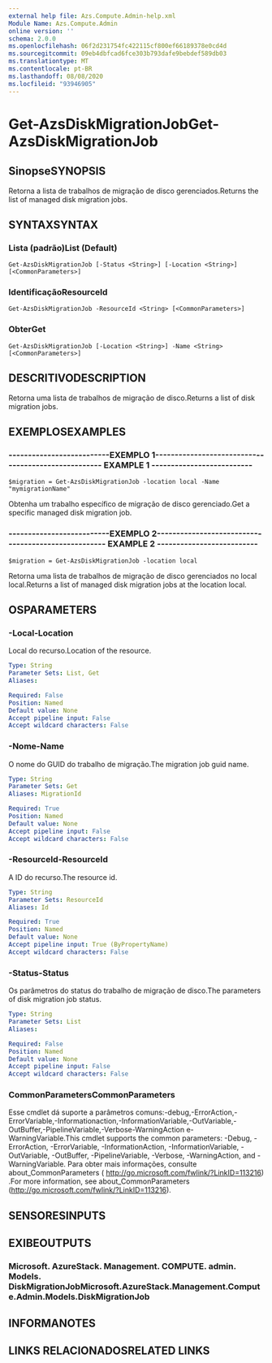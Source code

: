 ```yaml
---
external help file: Azs.Compute.Admin-help.xml
Module Name: Azs.Compute.Admin
online version: ''
schema: 2.0.0
ms.openlocfilehash: 06f2d231754fc422115cf800ef66189378e0cd4d
ms.sourcegitcommit: 09eb4dbfcad6fce303b793dafe9bebdef589db03
ms.translationtype: MT
ms.contentlocale: pt-BR
ms.lasthandoff: 08/08/2020
ms.locfileid: "93946905"
---
```

# <span data-ttu-id="e2bbd-101">Get-AzsDiskMigrationJob</span><span class="sxs-lookup"><span data-stu-id="e2bbd-101">Get-AzsDiskMigrationJob</span></span>

## <span data-ttu-id="e2bbd-102">Sinopse</span><span class="sxs-lookup"><span data-stu-id="e2bbd-102">SYNOPSIS</span></span>
<span data-ttu-id="e2bbd-103">Retorna a lista de trabalhos de migração de disco gerenciados.</span><span class="sxs-lookup"><span data-stu-id="e2bbd-103">Returns the list of managed disk migration jobs.</span></span>

## <span data-ttu-id="e2bbd-104">SYNTAX</span><span class="sxs-lookup"><span data-stu-id="e2bbd-104">SYNTAX</span></span>

### <span data-ttu-id="e2bbd-105">Lista (padrão)</span><span class="sxs-lookup"><span data-stu-id="e2bbd-105">List (Default)</span></span>
```
Get-AzsDiskMigrationJob [-Status <String>] [-Location <String>] [<CommonParameters>]
```

### <span data-ttu-id="e2bbd-106">Identificação</span><span class="sxs-lookup"><span data-stu-id="e2bbd-106">ResourceId</span></span>
```
Get-AzsDiskMigrationJob -ResourceId <String> [<CommonParameters>]
```

### <span data-ttu-id="e2bbd-107">Obter</span><span class="sxs-lookup"><span data-stu-id="e2bbd-107">Get</span></span>
```
Get-AzsDiskMigrationJob [-Location <String>] -Name <String> [<CommonParameters>]
```

## <span data-ttu-id="e2bbd-108">DESCRITIVO</span><span class="sxs-lookup"><span data-stu-id="e2bbd-108">DESCRIPTION</span></span>
<span data-ttu-id="e2bbd-109">Retorna uma lista de trabalhos de migração de disco.</span><span class="sxs-lookup"><span data-stu-id="e2bbd-109">Returns a list of disk migration jobs.</span></span>

## <span data-ttu-id="e2bbd-110">EXEMPLOS</span><span class="sxs-lookup"><span data-stu-id="e2bbd-110">EXAMPLES</span></span>

### <span data-ttu-id="e2bbd-111">--------------------------EXEMPLO 1--------------------------</span><span class="sxs-lookup"><span data-stu-id="e2bbd-111">-------------------------- EXAMPLE 1 --------------------------</span></span>
```
$migration = Get-AzsDiskMigrationJob -location local -Name "mymigrationName"
```

<span data-ttu-id="e2bbd-112">Obtenha um trabalho específico de migração de disco gerenciado.</span><span class="sxs-lookup"><span data-stu-id="e2bbd-112">Get a specific managed disk migration job.</span></span>

### <span data-ttu-id="e2bbd-113">--------------------------EXEMPLO 2--------------------------</span><span class="sxs-lookup"><span data-stu-id="e2bbd-113">-------------------------- EXAMPLE 2 --------------------------</span></span>
```
$migration = Get-AzsDiskMigrationJob -location local
```

<span data-ttu-id="e2bbd-114">Retorna uma lista de trabalhos de migração de disco gerenciados no local local.</span><span class="sxs-lookup"><span data-stu-id="e2bbd-114">Returns a list of managed disk migration jobs at the location local.</span></span>

## <span data-ttu-id="e2bbd-115">OS</span><span class="sxs-lookup"><span data-stu-id="e2bbd-115">PARAMETERS</span></span>

### <span data-ttu-id="e2bbd-116">-Local</span><span class="sxs-lookup"><span data-stu-id="e2bbd-116">-Location</span></span>
<span data-ttu-id="e2bbd-117">Local do recurso.</span><span class="sxs-lookup"><span data-stu-id="e2bbd-117">Location of the resource.</span></span>

```yaml
Type: String
Parameter Sets: List, Get
Aliases: 

Required: False
Position: Named
Default value: None
Accept pipeline input: False
Accept wildcard characters: False
```

### <span data-ttu-id="e2bbd-118">-Nome</span><span class="sxs-lookup"><span data-stu-id="e2bbd-118">-Name</span></span>
<span data-ttu-id="e2bbd-119">O nome do GUID do trabalho de migração.</span><span class="sxs-lookup"><span data-stu-id="e2bbd-119">The migration job guid name.</span></span>

```yaml
Type: String
Parameter Sets: Get
Aliases: MigrationId

Required: True
Position: Named
Default value: None
Accept pipeline input: False
Accept wildcard characters: False
```

### <span data-ttu-id="e2bbd-120">-ResourceId</span><span class="sxs-lookup"><span data-stu-id="e2bbd-120">-ResourceId</span></span>
<span data-ttu-id="e2bbd-121">A ID do recurso.</span><span class="sxs-lookup"><span data-stu-id="e2bbd-121">The resource id.</span></span>

```yaml
Type: String
Parameter Sets: ResourceId
Aliases: Id

Required: True
Position: Named
Default value: None
Accept pipeline input: True (ByPropertyName)
Accept wildcard characters: False
```

### <span data-ttu-id="e2bbd-122">-Status</span><span class="sxs-lookup"><span data-stu-id="e2bbd-122">-Status</span></span>
<span data-ttu-id="e2bbd-123">Os parâmetros do status do trabalho de migração de disco.</span><span class="sxs-lookup"><span data-stu-id="e2bbd-123">The parameters of disk migration job status.</span></span>

```yaml
Type: String
Parameter Sets: List
Aliases: 

Required: False
Position: Named
Default value: None
Accept pipeline input: False
Accept wildcard characters: False
```

### <span data-ttu-id="e2bbd-124">CommonParameters</span><span class="sxs-lookup"><span data-stu-id="e2bbd-124">CommonParameters</span></span>
<span data-ttu-id="e2bbd-125">Esse cmdlet dá suporte a parâmetros comuns:-debug,-ErrorAction,-ErrorVariable,-Informationaction,-InformationVariable,-OutVariable,-OutBuffer,-PipelineVariable,-Verbose-WarningAction e-WarningVariable.</span><span class="sxs-lookup"><span data-stu-id="e2bbd-125">This cmdlet supports the common parameters: -Debug, -ErrorAction, -ErrorVariable, -InformationAction, -InformationVariable, -OutVariable, -OutBuffer, -PipelineVariable, -Verbose, -WarningAction, and -WarningVariable.</span></span> <span data-ttu-id="e2bbd-126">Para obter mais informações, consulte about_CommonParameters ( http://go.microsoft.com/fwlink/?LinkID=113216) .</span><span class="sxs-lookup"><span data-stu-id="e2bbd-126">For more information, see about_CommonParameters (http://go.microsoft.com/fwlink/?LinkID=113216).</span></span>

## <span data-ttu-id="e2bbd-127">SENSORES</span><span class="sxs-lookup"><span data-stu-id="e2bbd-127">INPUTS</span></span>

## <span data-ttu-id="e2bbd-128">EXIBE</span><span class="sxs-lookup"><span data-stu-id="e2bbd-128">OUTPUTS</span></span>

### <span data-ttu-id="e2bbd-129">Microsoft. AzureStack. Management. COMPUTE. admin. Models. DiskMigrationJob</span><span class="sxs-lookup"><span data-stu-id="e2bbd-129">Microsoft.AzureStack.Management.Compute.Admin.Models.DiskMigrationJob</span></span>

## <span data-ttu-id="e2bbd-130">INFORMA</span><span class="sxs-lookup"><span data-stu-id="e2bbd-130">NOTES</span></span>

## <span data-ttu-id="e2bbd-131">LINKS RELACIONADOS</span><span class="sxs-lookup"><span data-stu-id="e2bbd-131">RELATED LINKS</span></span>


